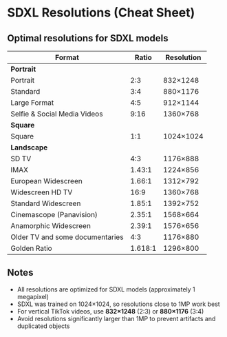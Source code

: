 # SDXL Resolutions (Cheat Sheet)

## Optimal resolutions for SDXL models

| Format | Ratio | Resolution |
|--------|-------|------------|
| **Portrait** |
| Portrait | 2:3 | 832×1248 |
| Standard | 3:4 | 880×1176 |
| Large Format | 4:5 | 912×1144 |
| Selfie & Social Media Videos | 9:16 | 1360×768 |
| **Square** |
| Square | 1:1 | 1024×1024 |
| **Landscape** |
| SD TV | 4:3 | 1176×888 |
| IMAX | 1.43:1 | 1224×856 |
| European Widescreen | 1.66:1 | 1312×792 |
| Widescreen HD TV | 16:9 | 1360×768 |
| Standard Widescreen | 1.85:1 | 1392×752 |
| Cinemascope (Panavision) | 2.35:1 | 1568×664 |
| Anamorphic Widescreen | 2.39:1 | 1576×656 |
| Older TV and some documentaries | 4:3 | 1176×880 |
| Golden Ratio | 1.618:1 | 1296×800 |

## Notes

- All resolutions are optimized for SDXL models (approximately 1 megapixel)
- SDXL was trained on 1024×1024, so resolutions close to 1MP work best
- For vertical TikTok videos, use **832×1248** (2:3) or **880×1176** (3:4)
- Avoid resolutions significantly larger than 1MP to prevent artifacts and duplicated objects